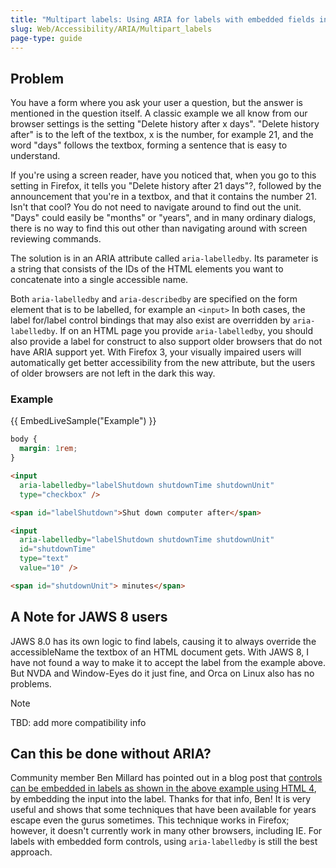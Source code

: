 ```yaml
---
title: "Multipart labels: Using ARIA for labels with embedded fields inside them"
slug: Web/Accessibility/ARIA/Multipart_labels
page-type: guide
---
```




## Problem

You have a form where you ask your user a question, but the answer is mentioned in the question itself. A classic example we all know from our browser settings is the setting "Delete history after x days". "Delete history after" is to the left of the textbox, x is the number, for example 21, and the word "days" follows the textbox, forming a sentence that is easy to understand.

If you're using a screen reader, have you noticed that, when you go to this setting in Firefox, it tells you "Delete history after 21 days"?, followed by the announcement that you're in a textbox, and that it contains the number 21. Isn't that cool? You do not need to navigate around to find out the unit. "Days" could easily be "months" or "years", and in many ordinary dialogs, there is no way to find this out other than navigating around with screen reviewing commands.

The solution is in an ARIA attribute called `aria-labelledby`. Its parameter is a string that consists of the IDs of the HTML elements you want to concatenate into a single accessible name.

Both `aria-labelledby` and `aria-describedby` are specified on the form element that is to be labelled, for example an `<input>` In both cases, the label for/label control bindings that may also exist are overridden by `aria-labelledby`. If on an HTML page you provide `aria-labelledby`, you should also provide a label for construct to also support older browsers that do not have ARIA support yet. With Firefox 3, your visually impaired users will automatically get better accessibility from the new attribute, but the users of older browsers are not left in the dark this way.

### Example

{{ EmbedLiveSample("Example") }}

```css hidden
body {
  margin: 1rem;
}
```

```html
<input
  aria-labelledby="labelShutdown shutdownTime shutdownUnit"
  type="checkbox" />

<span id="labelShutdown">Shut down computer after</span>

<input
  aria-labelledby="labelShutdown shutdownTime shutdownUnit"
  id="shutdownTime"
  type="text"
  value="10" />

<span id="shutdownUnit"> minutes</span>
```

## A Note for JAWS 8 users

JAWS 8.0 has its own logic to find labels, causing it to always override the accessibleName the textbox of an HTML document gets. With JAWS 8, I have not found a way to make it to accept the label from the example above. But NVDA and Window-Eyes do it just fine, and Orca on Linux also has no problems.

> [!NOTE]
> TBD: add more compatibility info

## Can this be done without ARIA?

Community member Ben Millard has pointed out in a blog post that [controls can be embedded in labels as shown in the above example using HTML 4](https://projectcerbera.com/blog/2008/03/#day24), by embedding the input into the label. Thanks for that info, Ben! It is very useful and shows that some techniques that have been available for years escape even the gurus sometimes. This technique works in Firefox; however, it doesn't currently work in many other browsers, including IE. For labels with embedded form controls, using `aria-labelledby` is still the best approach.
